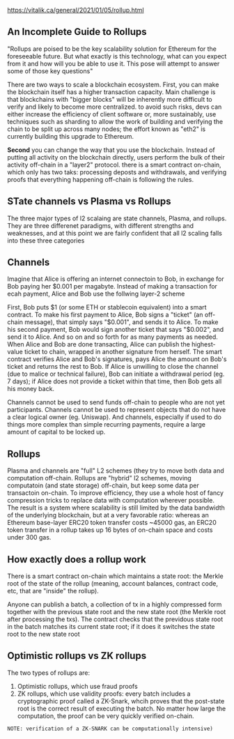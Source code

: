 https://vitalik.ca/general/2021/01/05/rollup.html

An Incomplete Guide to Rollups
------------------------------

"Rollups are poised to be the key scalability solution for Ethereum for the foreseeable future. But what exactly is this technology, what can you expect from it and how will you be able to use it. This pose will attempt to answer some of those key questions"

There are two ways to scale a blockchain ecosystem. First, you can make the blockchain itself has a higher transaction capacity. Main challenge is that blockchains with "bigger blocks" will be inherently more difficult to verify and likely to become more centralized. to avoid such risks, devs can either increase the efficiency of client software or, more sustainably, use techniques such as sharding to allow the work of building and verifying the chain to be split up across many nodes; the effort known as "eth2" is currently building this upgrade to Ethereum. 

**Second** you can change the way that you use the blockchain. Instead of putting all activity on the blockchain directly, users perform the bulk of their activity off-chain in a "layer2" protocol. there is a smart contract on-chain, which only has two taks: processing deposts and withdrawals, and verifying proofs that everything happening off-chain is following the rules.

STate channels vs Plasma vs Rollups
-----------------------------------

The three major types of l2 scalaing are state channels, Plasma, and rollups. They are three differenet paradigms, with different strengths and weaknesses, and at this point we are fairly confident that all l2 scaling falls into these three categories

Channels
----------

Imagine that Alice is offering an internet connectoin to Bob, in exchange for Bob paying her $0.001 per magabyte. Instead of making a transaction for ecah payment, Alice and Bob use the follwing layer-2 scheme

First, Bob puts $1 (or some ETH or stablecoin equivalent) into a smart contract. To make his first payment to Alice, Bob signs a "ticket" (an off-chain message), that simply says "$0.001", and sends it to Alice. To make his second payment, Bob would sign another ticket that says "$0.002", and send it to Alice. And so on and so forth for as many payments as needed. When Alice and Bob are done transacting, Alice can publish the highest-value ticket to chain, wrapped in another signature from herself. The smart contract verifies Alice and Bob's signatures, pays Alice the amount on Bob's ticket and returns the rest to Bob. If Alice is unwilling to close the channel (due to malice or technical failure), Bob can initiate a withdrawal period (eg. 7 days); if Alice does not provide a ticket within that time, then Bob gets all his money back.

Channels cannot be used to send funds off-chain to people who are not yet participants. Channels cannot be used to represent objects that do not have a clear logical owner (eg. Uniswap). And channels, especially if used to do things more complex than simple recurring payments, require a large amount of capital to be locked up.

Rollups
--------

Plasma and channels are "full" L2 schemes (they try to move both data and computation off-chain. Rollups are "hybrid" l2 schemes, moving computatoin (and state storage) off-chain, but keep some data per transactoin on-chain. To improve efficiency, they use a whole host of fancy compression tricks to replace data with computation wherever possible. The result is a system where scalability is still limited by the data bandwidth of the underlying blockchain, but at a very favorable ratio: whereas an Ethereum base-layer ERC20 token transfer costs ~45000 gas, an ERC20 token transfer in a rollup takes up 16 bytes of on-chain space and costs under 300 gas.

How exactly does a rollup work
------------------------------

There is a smart contract on-chain which maintains a state root: the Merkle root of the state of the rollup (meaning, account balances, contract code, etc, that are "inside" the rollup).

Anyone can publish a batch, a collection of tx in a highly compressed form together with the previous state root and the new state root (the Merkle root after processing the txs). The contract checks that the previdous state root in the batch matches its current state root; if it does it switches the state root to the new state root

 Optimistic rollups vs ZK rollups
---------------------------------
The two types of rollups are:
1. Optimistic rollups, which use fraud proofs
2. ZK rollups, which use validity proofs: every batch includes a cryptographic proof called a ZK-Snark, whcih proves that the post-state root is the correct result of executing the batch. No matter how large the computation, the proof can be very quickly verified on-chain.

```
NOTE: verification of a ZK-SNARK can be computationally intensive)
